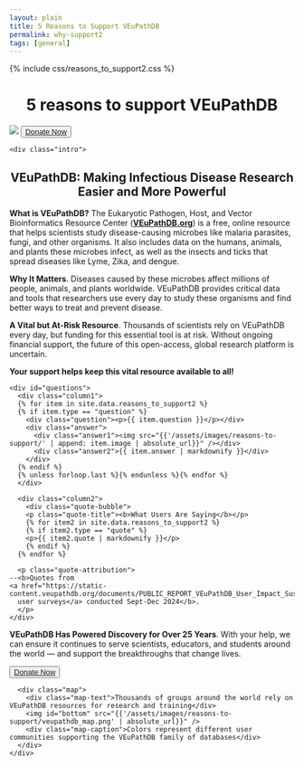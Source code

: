 ```yaml
---
layout: plain
title: 5 Reasons to Support VEuPathDB 
permalink: why-support2
tags: [general]
---
```


{% include css/reasons_to_support2.css  %}

<div class="static-content">

  <h1 style="text-align:center">5 reasons to support VEuPathDB</h1>
  <div class="centered">
    <img id="top" src="{{'/assets/images/veupathdb_sub.png' | absolute_url}}" />
    <button><a target="_blank" href="https://giving.apps.upenn.edu/fund?program=SAS&fund=605878">Donate Now</a>
    </button>

    <div class="intro">
  <h2 style="text-align: center;"><b>VEuPathDB: Making Infectious Disease Research Easier and More Powerful</b></h2>

  <p><b>What is VEuPathDB?</b> The Eukaryotic Pathogen, Host, and Vector Bioinformatics Resource Center (<a href="https://veupathdb.org/veupathdb/app"><b>VEuPathDB.org</b></a>) is a free, online resource that helps scientists study disease-causing microbes like malaria parasites, fungi, and other organisms. It also includes data on the humans, animals, and plants these microbes infect, as well as the insects and ticks that spread diseases like Lyme, Zika, and dengue.</p>

  <p><b>Why It Matters</b>. Diseases caused by these microbes affect millions of people, animals, and plants worldwide. VEuPathDB provides critical data and tools that researchers use every day to study these organisms and find better ways to treat and prevent disease.</p>

  <p><b>A Vital but At-Risk Resource</b>. Thousands of scientists rely on VEuPathDB every day, but funding for this essential tool is at risk. Without ongoing financial support, the future of this open-access, global research platform is uncertain.</p>

  <p class="support-highlight"><b><span class="highlight">Your support helps keep this vital resource available to all!</span></b></p>
      </div>

    <div id="questions">
      <div class="column1">
      {% for item in site.data.reasons_to_support2 %}
      {% if item.type == "question" %}
        <div class="question"><p>{{ item.question }}</p></div>
        <div class="answer">
          <div class="answer1"><img src="{{'/assets/images/reasons-to-support/' | append: item.image | absolute_url}}" /></div> 
          <div class="answer2">{{ item.answer | markdownify }}</div>
        </div>
      {% endif %}
      {% unless forloop.last %}{% endunless %}{% endfor %}
      </div>

      <div class="column2">
        <div class="quote-bubble">
        <p class="quote-title"><b>What Users Are Saying</b></p>
        {% for item2 in site.data.reasons_to_support2 %}
        {% if item2.type == "quote" %}
        <p>{{ item2.quote | markdownify }}</p>
        {% endif %}
      {% endfor %}
      
      <p class="quote-attribution">
    --<b>Quotes from 
    <a href="https://static-content.veupathdb.org/documents/PUBLIC_REPORT_VEuPathDB_User_Impact_Sustainability_Survey.pdf">
      user surveys</a> conducted Sept-Dec 2024</b>.
      </p>
    </div>
  </div>
</div>
  
<div class="final">
      <p><b>VEuPathDB Has Powered Discovery for Over 25 Years</b>. With your help, we can ensure it continues to serve scientists, educators, and students around the world — and support the breakthroughs that change lives.</p>
      <button><a target="_blank" href="https://giving.apps.upenn.edu/fund?program=SAS&fund=605878">Donate Now</a></button>

      <div class="map">
        <div class="map-text">Thousands of groups around the world rely on VEuPathDB resources for research and training</div>
        <img id="bottom" src="{{'/assets/images/reasons-to-support/veupathdb_map.png' | absolute_url}}" />
        <div class="map-caption">Colors represent different user communities supporting the VEuPathDB family of databases</div>
      </div>
    </div>

  </div>
</div>


